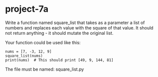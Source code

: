 # project-7a

Write a function named square_list that takes as a parameter a list of numbers and replaces each value with the square of that value. It should not return anything - it should mutate the original list.

Your function could be used like this:
```
nums = [7, -3, 12, 9]
square_list(nums)
print(nums)  # This should print [49, 9, 144, 81]
```

The file must be named: square_list.py
